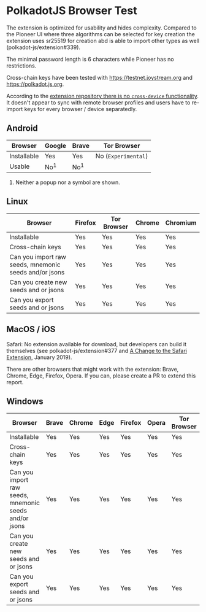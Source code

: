 # PolkadotJS Browser Test

The extension is optimized for usability and hides complexity. Compared to the Pioneer UI where three algorithms can be selected for key creation the extension uses sr25519 for creation abd is able to import other types as well (polkadot-js/extension#339).

The minimal password length is 6 characters while Pioneer has no restrictions.

Cross-chain keys have been tested with https://testnet.joystream.org and https://polkadot.js.org.

According to the [extension repository there is no `cross-device` functionality](https://github.com/polkadot-js/extension/search?q=cross+device).
It doesn't appear to sync with remote browser profiles and users have to re-import keys for every browser / device separatedly.

## Android

Browser | Google | Brave | Tor Browser
-- | -- | -- | --
Installable | Yes | Yes | No (`Experimental`)
Usable | No<sup>1</sup> | No<sup>1</sup> |  

1) Neither a popup nor a symbol are shown.

## Linux

Browser | Firefox | Tor Browser | Chrome | Chromium
-- | -- | -- | -- | --
Installable | Yes | Yes | Yes | Yes
Cross-chain keys | Yes | Yes | Yes | Yes
Can you import raw seeds, mnemonic seeds and/or jsons | Yes | Yes | Yes | Yes
Can you create new seeds and or jsons | Yes | Yes | Yes | Yes
Can you export seeds and or jsons | Yes | Yes | Yes | Yes

## MacOS / iOS

Safari: No extension available for download, but developers can build it themselves (see polkadot-js/extension#377 and [A Change to the Safari Extension](http://blog.lastpass.com/2019/01/change-safari-extension/), January 2019).

There are other browsers that might work with the extension: Brave, Chrome, Edge, Firefox, Opera. If you can, please create a PR to extend this report.

## Windows

Browser | Brave | Chrome | Edge | Firefox | Opera | Tor Browser
-- | -- | -- | -- | -- | -- | --
Installable | Yes | Yes | Yes | Yes | Yes | Yes
Cross-chain keys | Yes | Yes | Yes | Yes | Yes | Yes
Can you import raw seeds, mnemonic seeds and/or jsons | Yes | Yes | Yes | Yes | Yes | Yes
Can you create new seeds and or jsons | Yes | Yes | Yes | Yes | Yes | Yes
Can you export seeds and or jsons | Yes | Yes | Yes | Yes | Yes | Yes
